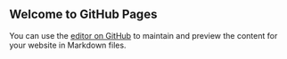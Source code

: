 ## Welcome to GitHub Pages

You can use the [editor on GitHub](https://github.com/AURORAONTOP/whythishappened/edit/main/README.md) to maintain and preview the content for your website in Markdown files.
